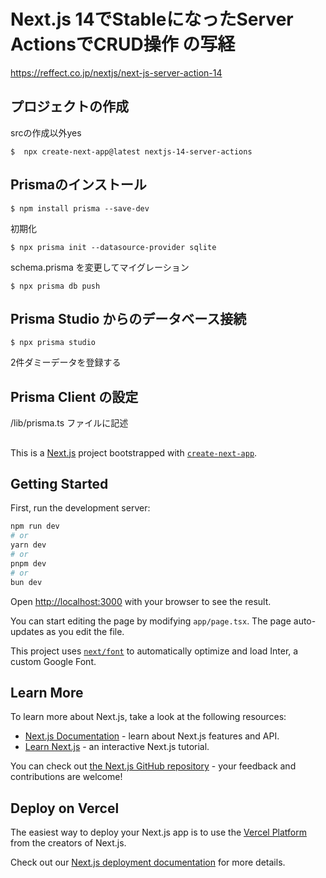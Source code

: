 # Next.js 14でStableになったServer ActionsでCRUD操作 の写経
https://reffect.co.jp/nextjs/next-js-server-action-14

## プロジェクトの作成
srcの作成以外yes
```
$  npx create-next-app@latest nextjs-14-server-actions
```

## Prismaのインストール
```
$ npm install prisma --save-dev
```
初期化
```
$ npx prisma init --datasource-provider sqlite
```
schema.prisma を変更してマイグレーション
```
$ npx prisma db push
```

## Prisma Studio からのデータベース接続
```
$ npx prisma studio
```
2件ダミーデータを登録する


## Prisma Client の設定
/lib/prisma.ts ファイルに記述


## 



This is a [Next.js](https://nextjs.org/) project bootstrapped with [`create-next-app`](https://github.com/vercel/next.js/tree/canary/packages/create-next-app).

## Getting Started

First, run the development server:

```bash
npm run dev
# or
yarn dev
# or
pnpm dev
# or
bun dev
```

Open [http://localhost:3000](http://localhost:3000) with your browser to see the result.

You can start editing the page by modifying `app/page.tsx`. The page auto-updates as you edit the file.

This project uses [`next/font`](https://nextjs.org/docs/basic-features/font-optimization) to automatically optimize and load Inter, a custom Google Font.

## Learn More

To learn more about Next.js, take a look at the following resources:

- [Next.js Documentation](https://nextjs.org/docs) - learn about Next.js features and API.
- [Learn Next.js](https://nextjs.org/learn) - an interactive Next.js tutorial.

You can check out [the Next.js GitHub repository](https://github.com/vercel/next.js/) - your feedback and contributions are welcome!

## Deploy on Vercel

The easiest way to deploy your Next.js app is to use the [Vercel Platform](https://vercel.com/new?utm_medium=default-template&filter=next.js&utm_source=create-next-app&utm_campaign=create-next-app-readme) from the creators of Next.js.

Check out our [Next.js deployment documentation](https://nextjs.org/docs/deployment) for more details.
